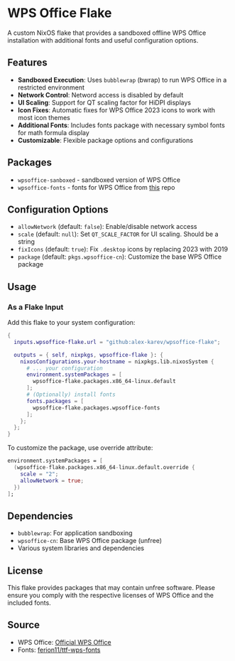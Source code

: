 # WPS Office Flake

A custom NixOS flake that provides a sandboxed offline WPS Office installation with additional fonts and useful configuration options.

## Features

- **Sandboxed Execution**: Uses `bubblewrap` (bwrap) to run WPS Office in a restricted environment
- **Network Control**: Netword access is disabled by default
- **UI Scaling**: Support for QT scaling factor for HiDPI displays
- **Icon Fixes**: Automatic fixes for WPS Office 2023 icons to work with most icon themes
- **Additional Fonts**: Includes fonts package with necessary symbol fonts for math formula display
- **Customizable**: Flexible package options and configurations

## Packages

- `wpsoffice-sanboxed` - sandboxed version of WPS Office
- `wpsoffice-fonts` - fonts for WPS Office from [this](https://github.com/ferion11/ttf-wps-fonts) repo

## Configuration Options

- `allowNetwork` (default: `false`): Enable/disable network access
- `scale` (default: `null`): Set `QT_SCALE_FACTOR` for UI scaling. Should be a string
- `fixIcons` (default: `true`): Fix `.desktop` icons by replacing 2023 with 2019
- `package` (default: `pkgs.wpsoffice-cn`): Customize the base WPS Office package

## Usage

### As a Flake Input

Add this flake to your system configuration:

```nix
{
  inputs.wpsoffice-flake.url = "github:alex-karev/wpsoffice-flake";

  outputs = { self, nixpkgs, wpsoffice-flake }: {
    nixosConfigurations.your-hostname = nixpkgs.lib.nixosSystem {
      # ... your configuration
      environment.systemPackages = [
        wpsoffice-flake.packages.x86_64-linux.default
      ];
      # (Optionally) install fonts
      fonts.packages = [
        wpsoffice-flake.packages.wpsoffice-fonts
      ];
    };
  };
}
```

To customize the package, use override attribute:

```nix
environment.systemPackages = [
  (wpsoffice-flake.packages.x86_64-linux.default.override {
    scale = "2";
    allowNetwork = true;
  })
];
```

## Dependencies

- `bubblewrap`: For application sandboxing
- `wpsoffice-cn`: Base WPS Office package (unfree)
- Various system libraries and dependencies

## License

This flake provides packages that may contain unfree software. Please ensure you comply with the respective licenses of WPS Office and the included fonts.

## Source

- WPS Office: [Official WPS Office](https://www.wps.com/)
- Fonts: [ferion11/ttf-wps-fonts](https://github.com/ferion11/ttf-wps-fonts)

